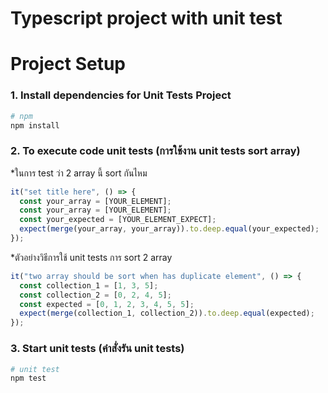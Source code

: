 # Typescript project with unit test

# Project Setup

### 1. Install dependencies for Unit Tests Project

```bash
# npm
npm install
```

### 2. To execute code unit tests (การใช้งาน unit tests sort array)

\*ในการ test ว่า 2 array นี้ sort กันไหม

```ts
it("set title here", () => {
  const your_array = [YOUR_ELEMENT];
  const your_array = [YOUR_ELEMENT];
  const your_expected = [YOUR_ELEMENT_EXPECT];
  expect(merge(your_array, your_array)).to.deep.equal(your_expected);
});
```

\*ตัวอย่างวิธีการใช้ unit tests การ sort 2 array

```ts
it("two array should be sort when has duplicate element", () => {
  const collection_1 = [1, 3, 5];
  const collection_2 = [0, 2, 4, 5];
  const expected = [0, 1, 2, 3, 4, 5, 5];
  expect(merge(collection_1, collection_2)).to.deep.equal(expected);
});
```

### 3. Start unit tests (คำสั่งรัน unit tests)

```bash
# unit test
npm test
```
